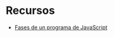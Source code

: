 # Recursos

* [Fases de un programa de JavaScript](https://github.com/Adalab/materiales-front-end-j/tree/f76fa3db835413e155a9d7df00e2e7fb71041a29/sprint_2/fases-de-un-programa-js.md)

